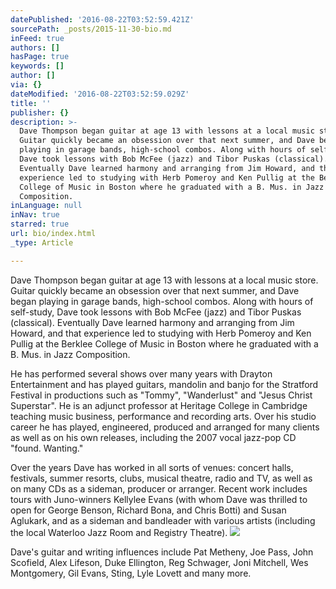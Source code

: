 ```yaml
---
datePublished: '2016-08-22T03:52:59.421Z'
sourcePath: _posts/2015-11-30-bio.md
inFeed: true
authors: []
hasPage: true
keywords: []
author: []
via: {}
dateModified: '2016-08-22T03:52:59.029Z'
title: ''
publisher: {}
description: >-
  Dave Thompson began guitar at age 13 with lessons at a local music store.
  Guitar quickly became an obsession over that next summer, and Dave began
  playing in garage bands, high-school combos. Along with hours of self-study,
  Dave took lessons with Bob McFee (jazz) and Tibor Puskas (classical).
  Eventually Dave learned harmony and arranging from Jim Howard, and that
  experience led to studying with Herb Pomeroy and Ken Pullig at the Berklee
  College of Music in Boston where he graduated with a B. Mus. in Jazz
  Composition.
inLanguage: null
inNav: true
starred: true
url: bio/index.html
_type: Article

---
```

Dave Thompson began guitar at age 13 with lessons at a local music store. Guitar quickly became an obsession over that next summer, and Dave began playing in garage bands, high-school combos. Along with hours of self-study, Dave took lessons with Bob McFee (jazz) and Tibor Puskas (classical). Eventually Dave learned harmony and arranging from Jim Howard, and that experience led to studying with Herb Pomeroy and Ken Pullig at the Berklee College of Music in Boston where he graduated with a B. Mus. in Jazz Composition.

He has performed several shows over many years with Drayton Entertainment and has played guitars, mandolin and banjo for the Stratford Festival in productions such as "Tommy", "Wanderlust" and "Jesus Christ Superstar". He is an adjunct professor at Heritage College in Cambridge teaching music business, performance and recording arts. Over his studio career he has played, engineered, produced and arranged for many clients as well as on his own releases, including the 2007 vocal jazz-pop CD "found. Wanting."

Over the years Dave has worked in all sorts of venues: concert halls, festivals, summer resorts, clubs, musical theatre, radio and TV, as well as on many CDs as a sideman, producer or arranger. Recent work includes tours with Juno-winners Kellylee Evans (with whom Dave was thrilled to open for George Benson, Richard Bona, and Chris Botti) and Susan Aglukark, and as a sideman and bandleader with various artists (including the local Waterloo Jazz Room and Registry Theatre).
![](https://the-grid-user-content.s3-us-west-2.amazonaws.com/8711d133-7f1e-4528-a0f8-9b50ae1448fe.jpg)

Dave's guitar and writing influences include Pat Metheny, Joe Pass, John Scofield, Alex Lifeson, Duke Ellington, Reg Schwager, Joni Mitchell, Wes Montgomery, Gil Evans, Sting, Lyle Lovett and many more.